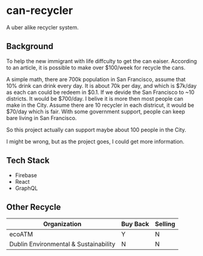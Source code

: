 # can-recycler

A uber alike recycler system.

## Background
To help the new immigrant with life diffculty to get the can eaiser. According to an article, 
it is possible to make over $100/week for recycle the cans.

A simple math, there are 700k population in San Francisco, assume that 10% drink can drink every day.
It is about 70k per day, and which is $7k/day as each can could be redeem in $0.1. 
If we devide the San Francisco to ~10 districts. It would be $700/day. I belive it is more then most 
people can make in the City. Assume there are 10 recycler in each districut, it would be $70/day which is fair. 
With some government support, people can keep bare living in San Francisco.

So this project actually can support maybe about 100 people in the City. 

I might be wrong, but as the project goes, I could get more information.

## Tech Stack
- Firebase
- React
- GraphQL

## Other Recycle

| Organization | Buy Back | Selling |
| --- | --- | --- |
| ecoATM | Y | N |
| Dublin Environmental & Sustainability | N | N |
